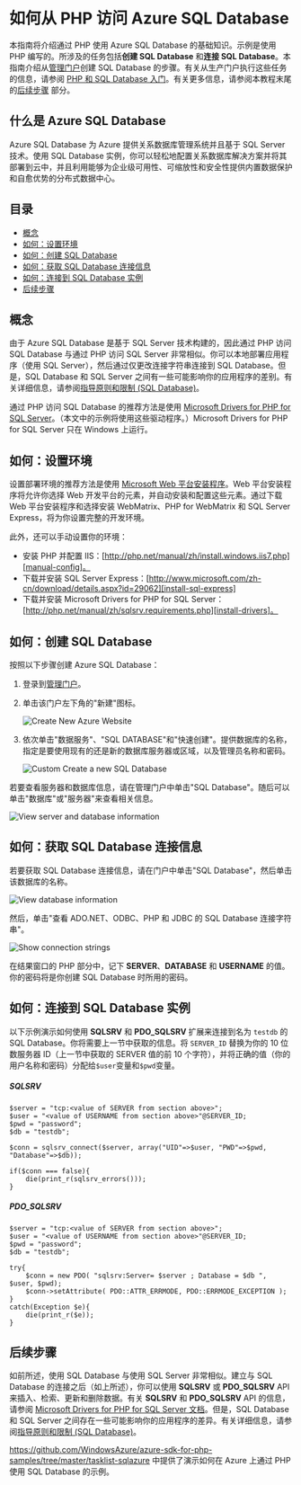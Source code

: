 <properties linkid="develop-php-sql-database" urlDisplayName="SQL Database" pageTitle="如何使用 SQL Database (PHP) - Azure 功能指南" metaKeywords="Azure SQL Database PHP, SQL Database PHP" description="了解如何通过 PHP 创建并连接到 Azure SQL Database。" metaCanonical="" services="sql-database" documentationCenter="PHP" title="How to Access Azure SQL Database from PHP" authors="robmcm" solutions="" manager="wpickett" editor="mollybos" videoId="" scriptId=""/>

<tags
   ms.service="sql-database"
   ms.devlang="NA"
   ms.topic="article"
   ms.tgt_pltfrm="NA"
   ms.workload="data-management" 
   ms.date="03/25/2015"
   wacn.date="05/25/2015"
   ms.author="kaivalyh"/>

# 如何从 PHP 访问 Azure SQL Database 

本指南将介绍通过 PHP 使用 Azure SQL Database 的基础知识。示例是使用 PHP 编写的。所涉及的任务包括**创建 SQL Database** 和**连接 SQL Database**。本指南介绍从[管理门户][management-portal]创建 SQL Database 的步骤。有关从生产门户执行这些任务的信息，请参阅 [PHP 和 SQL Database 入门][prod-portal-instructions]。有关更多信息，请参阅本教程末尾的[后续步骤](#NextSteps) 部分。

## 什么是 Azure SQL Database

Azure SQL Database 为 Azure 提供关系数据库管理系统并且基于 SQL Server 技术。使用 SQL Database 实例，你可以轻松地配置关系数据库解决方案并将其部署到云中，并且利用能够为企业级可用性、可缩放性和安全性提供内置数据保护和自愈优势的分布式数据中心。

## 目录

* [概念](#Concepts)
* [如何：设置环境](#Setup)
* [如何：创建 SQL Database](#CreateServer)
* [如何：获取 SQL Database 连接信息](#ConnectionInfo)
* [如何：连接到 SQL Database 实例](#Connect)
* [后续步骤](#NextSteps)

## <a id="Concepts"></a>概念
由于 Azure SQL Database 是基于 SQL Server 技术构建的，因此通过 PHP 访问 SQL Database 与通过 PHP 访问 SQL Server 非常相似。你可以本地部署应用程序（使用 SQL Server），然后通过仅更改连接字符串连接到 SQL Database。但是，SQL Database 和 SQL Server 之间有一些可能影响你的应用程序的差别。有关详细信息，请参阅[指导原则和限制 (SQL Database)][limitations]。

通过 PHP 访问 SQL Database 的推荐方法是使用 [Microsoft Drivers for PHP for SQL Server][download-drivers]。（本文中的示例将使用这些驱动程序。）Microsoft Drivers for PHP for SQL Server 只在 Windows 上运行。

## <a id="Setup"></a>如何：设置环境

设置部署环境的推荐方法是使用 [Microsoft Web 平台安装程序][wpi-installer]。Web 平台安装程序将允许你选择 Web 开发平台的元素，并自动安装和配置这些元素。通过下载 Web 平台安装程序和选择安装 WebMatrix、PHP for WebMatrix 和 SQL Server Express，将为你设置完整的开发环境。

此外，还可以手动设置你的环境：

* 安装 PHP 并配置 IIS：[http://php.net/manual/zh/install.windows.iis7.php][manual-config]。
* 下载并安装 SQL Server Express：[http://www.microsoft.com/zh-cn/download/details.aspx?id=29062][install-sql-express]
* 下载并安装 Microsoft Drivers for PHP for SQL Server：[http://php.net/manual/zh/sqlsrv.requirements.php][install-drivers]。

## <a id="CreateServer"></a>如何：创建 SQL Database

按照以下步骤创建 Azure SQL Database：

1. 登录到[管理门户][management-portal]。
2. 单击该门户左下角的"新建"图标。

	![Create New Azure  Website][new- Website]

3. 依次单击"数据服务"、"SQL DATABASE"和"快速创建"。提供数据库的名称，指定是要使用现有的还是新的数据库服务器或区域，以及管理员名称和密码。

	![Custom Create a new SQL Database][quick-create]


若要查看服务器和数据库信息，请在管理门户中单击"SQL Database"。随后可以单击"数据库"或"服务器"来查看相关信息。

![View server and database information][sql-dbs-servers]

## <a id="ConnectionInfo"></a>如何：获取 SQL Database 连接信息

若要获取 SQL Database 连接信息，请在门户中单击"SQL Database"，然后单击该数据库的名称。

![View database information][go-to-db-info]

然后，单击"查看 ADO.NET、ODBC、PHP 和 JDBC 的 SQL Database 连接字符串"。

![Show connection strings][show-connection-string]

在结果窗口的 PHP 部分中，记下 **SERVER**、**DATABASE** 和 **USERNAME** 的值。你的密码将是你创建 SQL Database 时所用的密码。

## <a id="Connect"></a>如何：连接到 SQL Database 实例

以下示例演示如何使用 **SQLSRV** 和 **PDO_SQLSRV** 扩展来连接到名为 `testdb` 的 SQL Database。你将需要上一节中获取的信息。将 `SERVER_ID` 替换为你的 10 位数服务器 ID（上一节中获取的 SERVER 值的前 10 个字符），并将正确的值（你的用户名称和密码）分配给`$user`变量和`$pwd`变量。

##### SQLSRV

	$server = "tcp:<value of SERVER from section above>";
	$user = "<value of USERNAME from section above>"@SERVER_ID;
	$pwd = "password";
	$db = "testdb";

	$conn = sqlsrv_connect($server, array("UID"=>$user, "PWD"=>$pwd, "Database"=>$db));

	if($conn === false){
		die(print_r(sqlsrv_errors()));
	}

##### PDO_SQLSRV

	$server = "tcp:<value of SERVER from section above>";
	$user = "<value of USERNAME from section above>"@SERVER_ID;
	$pwd = "password";
	$db = "testdb";

	try{
		$conn = new PDO( "sqlsrv:Server= $server ; Database = $db ", $user, $pwd);
		$conn->setAttribute( PDO::ATTR_ERRMODE, PDO::ERRMODE_EXCEPTION );
	}
	catch(Exception $e){
		die(print_r($e));
	}


## <a id="NextSteps"></a>后续步骤
如前所述，使用 SQL Database 与使用 SQL Server 非常相似。建立与 SQL Database 的连接之后（如上所述），你可以使用 **SQLSRV** 或 **PDO\_SQLSRV** API 来插入、检索、更新和删除数据。有关 **SQLSRV** 和 **PDO\_SQLSRV** API 的信息，请参阅 [Microsoft Drivers for PHP for SQL Server 文档][driver-docs]。但是，SQL Database 和 SQL Server 之间存在一些可能影响你的应用程序的差异。有关详细信息，请参阅[指导原则和限制 (SQL Database)][limitations]。

<https://github.com/WindowsAzure/azure-sdk-for-php-samples/tree/master/tasklist-sqlazure> 中提供了演示如何在 Azure 上通过 PHP 使用 SQL Database 的示例。

[download-drivers]: http://www.microsoft.com/download/en/details.aspx?id=20098
[limitations]: http://msdn.microsoft.com/zh-cn/library/windowsazure/ff394102.aspx
[odbc-php]: http://www.php.net/odbc
[manual-config]: http://php.net/manual/zh/install.windows.iis7.php
[install-drivers]: http://php.net/manual/zh/sqlsrv.requirements.php
[driver-docs]: http://msdn.microsoft.com/zh-cn/library/dd638075(SQL.10).aspx
[access-php-odbc]: http://social.technet.microsoft.com/wiki/contents/articles/accessing-sql-azure-from-php.aspx
[install-sql-express]: http://www.microsoft.com/zh-cn/download/details.aspx?id=29062
[management-portal]: https://manage.windowsazure.cn
[prod-portal-instructions]: http://blogs.msdn.com/b/brian_swan/archive/2010/02/12/getting-started-with-php-and-sql-azure.aspx
[new- Website]: ./media/sql-database-php-how-to-use-sql-database/plus-new.png
[custom-create]: ./media/sql-database-php-how-to-use-sql-database/create_custom_sql_db-2.png
[database-settings]: ./media/sql-database-php-how-to-use-sql-database/new-sql-db.png
[create-server]: ./media/sql-database-php-how-to-use-sql-database/db-server-settings.png
[sql-dbs-servers]: ./media/sql-database-php-how-to-use-sql-database/sql-dbs-portal.png
[wpi-installer]: http://go.microsoft.com/fwlink/?LinkId=253447
[go-to-db-info]: ./media/sql-database-php-how-to-use-sql-database/go-to-db-info.png
[show-connection-string]: ./media/sql-database-php-how-to-use-sql-database/show-connection-string-2.png
[quick-create]: ./media/sql-database-php-how-to-use-sql-database/create-new-sql.png

<!--HONumber=55-->